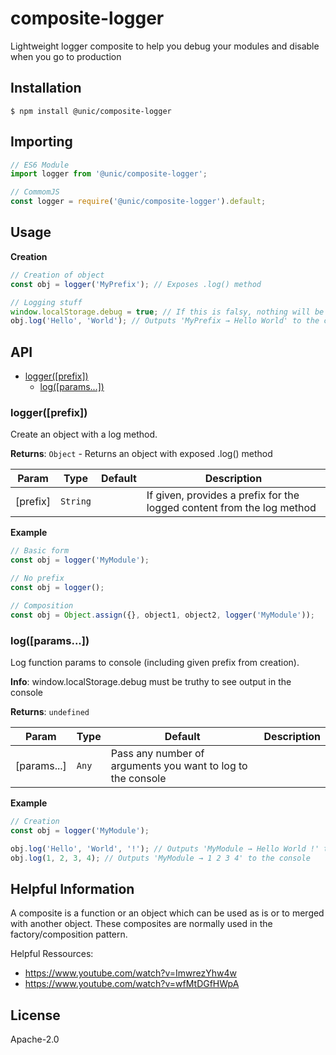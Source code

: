 # composite-logger

Lightweight logger composite to help you debug your modules and disable when you go to production

## Installation

```shell
$ npm install @unic/composite-logger
```

## Importing

```javascript
// ES6 Module
import logger from '@unic/composite-logger';

// CommomJS
const logger = require('@unic/composite-logger').default;
```

## Usage

**Creation**
```js
// Creation of object
const obj = logger('MyPrefix'); // Exposes .log() method

// Logging stuff
window.localStorage.debug = true; // If this is falsy, nothing will be logged to the console
obj.log('Hello', 'World'); // Outputs 'MyPrefix → Hello World' to the console
```

## API

* [logger([prefix])](#logger)
  * [log([params...])](#log)

<a name="logger"></a>

### logger([prefix])

Create an object with a log method.

**Returns**: <code>Object</code> - Returns an object with exposed .log() method

| Param | Type | Default | Description |
| --- | --- | --- | --- |
| [prefix] | <code>String</code> |  | If given, provides a prefix for the logged content from the log method |

**Example**
```js
// Basic form
const obj = logger('MyModule');

// No prefix
const obj = logger();

// Composition
const obj = Object.assign({}, object1, object2, logger('MyModule'));
```

<a name="log"></a>

### log([params...])

Log function params to console (including given prefix from creation).

**Info**: window.localStorage.debug must be truthy to see output in the console

**Returns**: <code>undefined</code>

| Param | Type | Default | Description |
| --- | --- | --- | --- |
| [params...] | <code>Any</code> | Pass any number of arguments you want to log to the console |

**Example**
```js
// Creation
const obj = logger('MyModule');

obj.log('Hello', 'World', '!'); // Outputs 'MyModule → Hello World !' to the console
obj.log(1, 2, 3, 4); // Outputs 'MyModule → 1 2 3 4' to the console
```

## Helpful Information

A composite is a function or an object which can be used as is or to merged with another object. These composites are normally used in the factory/composition pattern.

Helpful Ressources:
* https://www.youtube.com/watch?v=ImwrezYhw4w
* https://www.youtube.com/watch?v=wfMtDGfHWpA

## License

Apache-2.0
